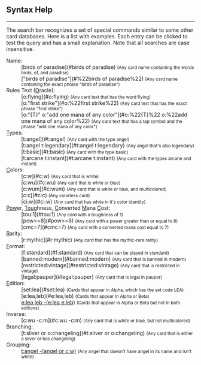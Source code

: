 ## Syntax Help
-----
The search bar recognizes a set of special commands similar to some other card databases. Here is a list with examples. Each entry can be clicked to test the query and has a small explanation. Note that all searches are case insensitive.
<dl>
<dt>Name:</dt>
<dd>[birds of paradise](#birds of paradise) <small>(Any card name containing the words birds, of, and paradise)</small></dd>
<dd>["birds of paradise"](#%22birds of paradise%22) <small>(Any card name containing the exact phrase "birds of paradise")</small></dd>

<dt>Rules Text (<u>O</u>racle):</dt>
<dd>[o:flying](#o:flying) <small>(Any card text that has the word flying)</small></dd>
<dd>[o:"first strike"](#o:%22first strike%22) <small>(Any card text that has the exact phrase "first strike")</small></dd>
<dd>[o:"{T}" o:"add one mana of any color"](#o:%22{T}%22 o:%22add one mana of any color%22) <small>(Any card text that has a tap symbol and the phrase "add one mana of any color")</small></dd>

<dt><u>T</u>ypes:</dt>
<dd>[t:angel](#t:angel) <small>(Any card with the type angel)</small></dd>
<dd>[t:angel t:legendary](#t:angel t:legendary) <small>(Any angel that's also legendary)</small></dd>
<dd>[t:basic](#t:basic) <small>(Any card with the type basic)</small></dd>
<dd>[t:arcane t:instant](#t:arcane t:instant) <small>(Any card with the types arcane and instant)</small></dd>

<dt><u>C</u>olors:</dt>
<dd>[c:w](#c:w) <small>(Any card that is white)</small></dd>
<dd>[c:wu](#c:wu) <small>(Any card that is white or blue)</small></dd>
<dd>[c:wum](#c:wum) <small>(Any card that is white or blue, and multicolored)</small></dd>
<!--
<dd>[c!w](#c!w) <small>(Cards that are only white)</small></dd>
<dd>[c!wu](#c!wu) <small>(Cards that are only white or blue, or both)</small></dd>
<dd>[c!wum](#c!wum) <small>(Cards that are only white and blue, and multicolored)</small></dd>
<dd>[c=wubrg](#c%3Dwubrg) <small>(Cards that are all five colors)</small></dd>
-->
<dd>[c:c](#c:c) <small>(Any colorless card)</small></dd>
<dd>[ci:w](#ci:w) <small>(Any card that has white in it's color identity)</small></dd>

<dt><u>Pow</u>er, <u>Tou</u>ghness, <u>C</u>onverted <u>M</u>ana <u>C</u>ost:</dt>
<dd>[tou:1](#tou:1) <small>(Any card with a toughness of 1)</small></dd>
<dd>[pow>=8](#pow>=8) <small>(Any card with a power greater than or equal to 8)</small></dd>
<dd>[cmc=7](#cmc=7) <small>(Any card with a converted mana cost equal to 7)</small></dd>

<dt><u>R</u>arity:</dt>
<dd>[r:mythic](#r:mythic) <small>(Any card that has the mythic-rare rarity)</small></dd>

<dt><u>F</u>ormat:</dt>
<dd>[f:standard](#f:standard) <small>(Any card that can be played in standard)</small></dd>
<dd>[banned:modern](#banned:modern) <small>(Any card that is banned in modern)</small></dd>
<dd>[restricted:vintage](#restricted:vintage) <small>(Any card that is restricted in vintage)</small></dd>
<dd>[legal:pauper](#legal:pauper) <small>(Any card that is legal in pauper)</small></dd>

<dt><u>E</u>dition:</dt>
<dd>[set:lea](#set:lea) <small>(Cards that appear in Alpha, which has the set code LEA)</small></dd>
<dd>[e:lea,leb](#e:lea,leb) <small>(Cards that appear in Alpha or Beta)</small></dd>
<dd><a href="#e:lea,leb -(e:lea e:leb)">e:lea,leb -(e:lea e:leb)</a> <small>(Cards that appear in Alpha or Beta but not in both editions)</small></dd>

<dt>Inverse:</dt>
<dd>[c:wu -c:m](#c:wu -c:m) <small>(Any card that is white or blue, but not multicolored)</small></dd>

<dt>Branching:</dt>
<dd>[t:sliver or o:changeling](#t:sliver or o:changeling) <small>(Any card that is either a sliver or has changeling)</small></dd>

<dt>Grouping:</dt>
<dd><a href="#t:angel -(angel or c:w)">t:angel -(angel or c:w)</a> <small>(Any angel that doesn't have angel in its name and isn't white)</small></dd>

</dl>
